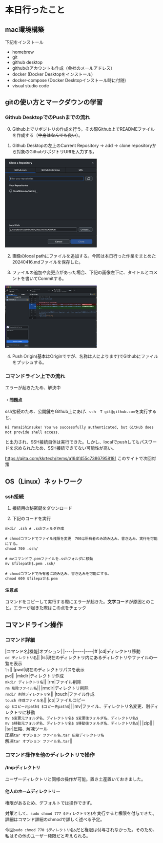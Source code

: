 # 本日行ったこと

## mac環境構築
下記をインストール
* homebrew
* git
* github desktop
* githubのアカウントも作成（会社のメールアドレス）
* docker (Docker Desktopをインストール)
* docker-compose (Docker Desktopインストール時に付随)
* visual studio code

## gitの使い方とマークダウンの学習

### Github DesktopでのPushまでの流れ
0. Github上でリポジトリの作成を行う。その際Github上でREADMEファイルを作成する（~~中身はなんでも良い~~）。

1. Github Desktopの左上のCurrent Repository → add → clone repositoryから対象のGithubリポジトリURIを入力する。
<img src="image.png" width="300">

2. 画像のlocal pathにファイルを追加する。今回は本日行った作業をまとめた20240416.mdファイルを保存した。

3. ファイルの追加や変更点があった場合、下記の画像左下に、タイトルとコメントを書いてCommitする。
<img src="image-1.png" width="300">

4. Push Origin(基本はOriginですが、名称は人によります)でGithubにファイルをプッシュする。

### コマンドライン上での流れ
エラーが起きたため、解決中

#### ・問題点

ssh接続のため、公開鍵をGithub上にあげ、`ssh -T git@github.com`を実行すると、

```
Hi YanaiShinsuke! You've successfully authenticated, but GitHub does not provide shell access.
```
と出力され、SSH接続自体は実行できた。しかし、localでpushしてもパスワードを求められたため、SSH接続できてない可能性が高い。

https://qiita.com/kkrtech/items/a164f455c73867958181
このサイトで次回対策

## OS（Linux）ネットワーク

### ssh接続
1. 接続用の秘密鍵をダウンロード

2. 下記のコードを実行

```
mkdir .ssh # .sshフォルダ作成

# chmodコマンドでファイル権限を変更　700は所有者のみ読み込み、書き込み、実行を可能にする。
chmod 700 .ssh/ 

# mvコマンドで.pemファイルを.sshフォルダに移動
mv $filepath$.pem .ssh/

# chmodコマンドで所有者に読み込み、書き込みを可能にする。
chmod 600 $filepath$.pem
```

#### 注意点
コマンドをコピーして実行する際にエラーが起きた。**文字コード**が原因とのこと。エラーが起きた際はこの点をチェック

## コマンドライン操作
### コマンド詳細
|コマンド名|機能|オプション|
|----|-----|----|ff
|cd|ディレクトリ移動<br>`cd ディレクトリ名`||
|ls|現在のディレクトリ内にあるディレクトリやファイルの一覧を表示<br>`ls`||
|pwd|現在のディレクトリパスを表示<br>`pwd`||
|mkdir|ディレクトリ作成<br>`mkdir ディレクトリ名`||
|rm|ファイル削除<br>`rm 削除ファイル名`||
|rmdir|ディレクトリ削除<br>`rmdir 削除ディレクトリ名`||
|touch|ファイル作成<br>`touch 作成ファイル名`||
|cp|ファイルコピー<br>`cp $コピー元path$ $コピー先path$`||
|mv|ファイル、ディレクトリ名変更、別ディレクトリに移動<br>`mv $変更元フォルダ名、ディレクトリ名$ $変更後フォルダ名、ディレクトリ名$`<br>`mv $移動元フォルダ名、ディレクトリ名$ $移動後フォルダ名、ディレクトリ名$`||
|zip|||
|tar|圧縮、解凍ツール<br>圧縮`tar オプション ファイル名.tar 圧縮ディレクトリ名`<br>解凍`tar オプション ファイル名.tar`||

### コマンド操作を他のディレクトリで操作
#### /tmpディレクトリ
ユーザーディレクトリと同様の操作が可能。置き土産置いておきました。

#### 他人のホームディレクトリー
権限があるため、デフォルトでは操作できず。

対策として、`sudo chmod 777 $ディレクトリ名$`を実行すると権限を付与できた。詳細はコマンド詳細のchmodで詳しく述べる予定。


今回`sudo chmod 770 $ディレクトリ名$`だと権限は付与されなかった。そのため、私はその他のユーザー権限だと考えられる。


